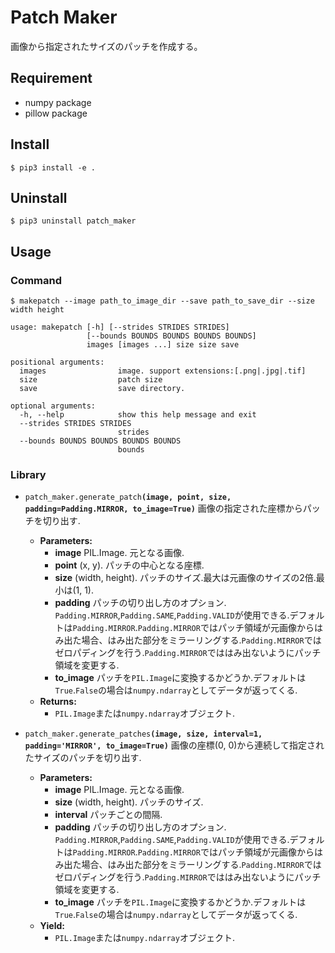 # Patch Maker

画像から指定されたサイズのパッチを作成する。

## Requirement
* numpy package
* pillow package

## Install
```
$ pip3 install -e .
```

## Uninstall
```
$ pip3 uninstall patch_maker
```

## Usage
### Command
```
$ makepatch --image path_to_image_dir --save path_to_save_dir --size width height
```
```
usage: makepatch [-h] [--strides STRIDES STRIDES]
                 [--bounds BOUNDS BOUNDS BOUNDS BOUNDS]
                 images [images ...] size size save

positional arguments:
  images                image. support extensions:[.png|.jpg|.tif]
  size                  patch size
  save                  save directory.

optional arguments:
  -h, --help            show this help message and exit
  --strides STRIDES STRIDES
                        strides
  --bounds BOUNDS BOUNDS BOUNDS BOUNDS
                        bounds
```

### Library
* `patch_maker.generate_patch`**`(image, point, size, padding=Padding.MIRROR, to_image=True)`**
  画像の指定された座標からパッチを切り出す.
  * **Parameters:**
    * **image** PIL.Image. 元となる画像.
    * **point** (x, y). パッチの中心となる座標.
    * **size** (width, height). パッチのサイズ.最大は元画像のサイズの2倍.最小は(1, 1).
    * **padding** パッチの切り出し方のオプション.
    `Padding.MIRROR`,`Padding.SAME`,`Padding.VALID`が使用できる.デフォルトは`Padding.MIRROR`.`Padding.MIRROR`ではパッチ領域が元画像からはみ出た場合、はみ出た部分をミラーリングする.`Padding.MIRROR`ではゼロパディングを行う.`Padding.MIRROR`でははみ出ないようにパッチ領域を変更する.
    * **to_image** パッチを`PIL.Image`に変換するかどうか.デフォルトは`True`.`False`の場合は`numpy.ndarray`としてデータが返ってくる.
  * **Returns:**
    * `PIL.Image`または`numpy.ndarray`オブジェクト.

* `patch_maker.generate_patches`**`(image, size, interval=1, padding='MIRROR', to_image=True)`**
  画像の座標(0, 0)から連続して指定されたサイズのパッチを切り出す.
  * **Parameters:**
    * **image** PIL.Image. 元となる画像.
    * **size** (width, height). パッチのサイズ.
    * **interval** パッチごとの間隔.
    * **padding** パッチの切り出し方のオプション.
    `Padding.MIRROR`,`Padding.SAME`,`Padding.VALID`が使用できる.デフォルトは`Padding.MIRROR`.`Padding.MIRROR`ではパッチ領域が元画像からはみ出た場合、はみ出た部分をミラーリングする.`Padding.MIRROR`ではゼロパディングを行う.`Padding.MIRROR`でははみ出ないようにパッチ領域を変更する.
    * **to_image** パッチを`PIL.Image`に変換するかどうか.デフォルトは`True`.`False`の場合は`numpy.ndarray`としてデータが返ってくる.
  * **Yield:**
    * `PIL.Image`または`numpy.ndarray`オブジェクト.

